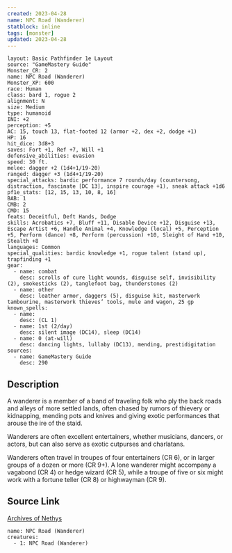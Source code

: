 ```yaml
---
created: 2023-04-28
name: NPC Road (Wanderer)
statblock: inline
tags: [monster]
updated: 2023-04-28
---
```

```statblock
layout: Basic Pathfinder 1e Layout
source: "GameMastery Guide"
Monster_CR: 2
name: NPC Road (Wanderer)
Monster_XP: 600
race: Human
class: bard 1, rogue 2
alignment: N
size: Medium
type: humanoid
INI: +2
perception: +5
AC: 15, touch 13, flat-footed 12 (armor +2, dex +2, dodge +1)
HP: 16
hit_dice: 3d8+3
saves: Fort +1, Ref +7, Will +1
defensive_abilities: evasion
speed: 30 ft.
melee: dagger +2 (1d4+1/19-20)
ranged: dagger +3 (1d4+1/19-20)
special_attacks: bardic performance 7 rounds/day (countersong, distraction, fascinate [DC 13], inspire courage +1), sneak attack +1d6
pf1e_stats: [12, 15, 13, 10, 8, 16]
BAB: 1
CMB: 2
CMD: 15
feats: Deceitful, Deft Hands, Dodge
skills: Acrobatics +7, Bluff +11, Disable Device +12, Disguise +13, Escape Artist +6, Handle Animal +4, Knowledge (local) +5, Perception +5, Perform (dance) +8, Perform (percussion) +10, Sleight of Hand +10, Stealth +8
languages: Common
special_qualities: bardic knowledge +1, rogue talent (stand up), trapfinding +1
gear:
  - name: combat
    desc: scrolls of cure light wounds, disguise self, invisibility (2), smokesticks (2), tanglefoot bag, thunderstones (2)
  - name: other
    desc: leather armor, daggers (5), disguise kit, masterwork tambourine, masterwork thieves’ tools, mule and wagon, 25 gp
known_spells:
  - name:
    desc: (CL 1)
  - name: 1st (2/day)
    desc: silent image (DC14), sleep (DC14)
  - name: 0 (at-will)
    desc: dancing lights, lullaby (DC13), mending, prestidigitation
sources:
  - name: GameMastery Guide
    desc: 290
```
## Description
A wanderer is a member of a band of traveling folk who ply the back roads and alleys of more settled lands, often chased by rumors of thievery or kidnapping, mending pots and knives and giving exotic performances that arouse the ire of the staid.

Wanderers are often excellent entertainers, whether musicians, dancers, or actors, but can also serve as exotic cutpurses and charlatans.

Wanderers often travel in troupes of four entertainers (CR 6), or in larger groups of a dozen or more (CR 9+). A lone wanderer might accompany a vagabond (CR 4) or hedge wizard (CR 5), while a troupe of five or six might work with a fortune teller (CR 8) or highwayman (CR 9).
## Source Link
[Archives of Nethys](https://aonprd.com/NPCDisplay.aspx?ItemName=Road%20(Wanderer))
```encounter-table
name: NPC Road (Wanderer)
creatures:
  - 1: NPC Road (Wanderer)
```
